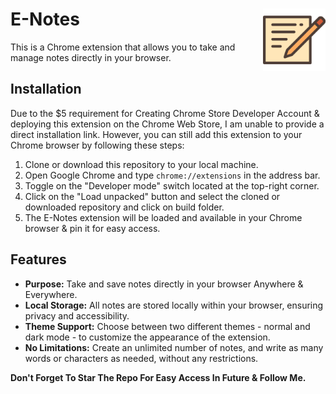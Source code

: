 # E-Notes  <img align="right" src="https://github.com/Jatin-parmar/E-Notes/blob/main/public/icons.png" alt="Extension Icon" width="100" height="100">

This is a Chrome extension that allows you to take and manage notes directly in your browser.

## Installation

Due to the $5 requirement for Creating Chrome Store Developer Account & deploying this extension on the Chrome Web Store, I am unable to provide a direct installation link. However, you can still add this extension to your Chrome browser by following these steps:

1. Clone or download this repository to your local machine.
2. Open Google Chrome and type `chrome://extensions` in the address bar.
3. Toggle on the "Developer mode" switch located at the top-right corner.
4. Click on the "Load unpacked" button and select the cloned or downloaded repository and click on build folder.
5. The E-Notes extension will be loaded and available in your Chrome browser & pin it for easy access.

## Features

- **Purpose:** Take and save notes directly in your browser Anywhere & Everywhere.
- **Local Storage:** All notes are stored locally within your browser, ensuring privacy and accessibility.
- **Theme Support:** Choose between two different themes - normal and dark mode - to customize the appearance of the extension.
- **No Limitations:** Create an unlimited number of notes, and write as many words or characters as needed, without any restrictions.



**Don't Forget To Star The Repo For Easy Access In Future & Follow Me.**
